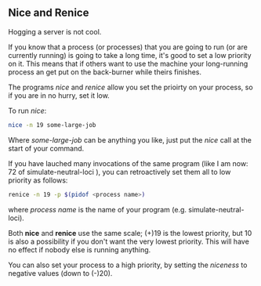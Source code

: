## Nice and Renice

Hogging a server is not cool.

If you know that a process (or processes) that you are going to run (or are currently running) is going to take a long time, it's good to set a low priority on it. This means that if others want to use the machine your long-running process an get put on the back-burner while theirs finishes. 

The programs *nice* and *renice* allow you set the prioirty on your process, so if you are in no hurry, set it low.

To run *nice*:
``` sh
nice -n 19 some-large-job
```
Where *some-large-job* can be anything you like, just put the *nice* call at the start of your command.

If you have lauched many invocations of the same program (like I am now: 72 of simulate-neutral-loci ), you can retroactively set them all to low priority as follows:

``` sh
renice -n 19 -p $(pidof <process name>)
```

where *process name* is the name of your program (e.g. simulate-neutral-loci). 

Both **nice** and **renice** use the same scale; (+)19 is the lowest priority, but 10 is also a possibility if you don't want the very lowest priority. This will have no effect if nobody else is running anything.

You can also set your process to a high priority, by setting the *niceness* to negative values (down to (-)20).
